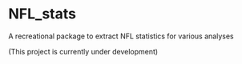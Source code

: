 # NFL_stats
A recreational package to extract NFL statistics for various analyses

(This project is currently under development)
